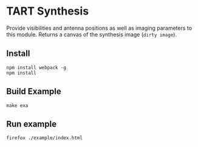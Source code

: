 # TART Synthesis

Provide visibilities and antenna positions as well as imaging parameters to this module. Returns a canvas of the synthesis image (`dirty image`).

## Install

```
npm install webpack -g
npm install
```

## Build Example


```
make exa
```

## Run example
```
firefox ./example/index.html
```
